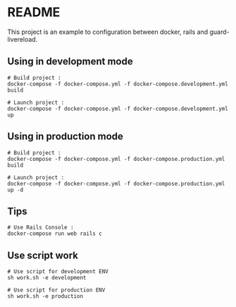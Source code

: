 # README

This project is an example to configuration between docker, rails and
guard-livereload.

## Using in development mode
```Linux
# Build project :
docker-compose -f docker-compose.yml -f docker-compose.development.yml build

# Launch project :
docker-compose -f docker-compose.yml -f docker-compose.development.yml up
```

## Using in production mode
```Linux
# Build project :
docker-compose -f docker-compose.yml -f docker-compose.production.yml build

# Launch project :
docker-compose -f docker-compose.yml -f docker-compose.production.yml up -d
```

## Tips
```
# Use Rails Console :
docker-compose run web rails c
```

## Use script work
```Linux
# Use script for development ENV
sh work.sh -e development

# Use script for production ENV
sh work.sh -e production
```
